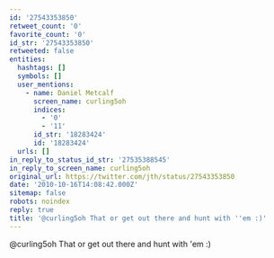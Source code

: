 ```yaml
---
id: '27543353850'
retweet_count: '0'
favorite_count: '0'
id_str: '27543353850'
retweeted: false
entities:
  hashtags: []
  symbols: []
  user_mentions:
    - name: Daniel Metcalf
      screen_name: curling5oh
      indices:
        - '0'
        - '11'
      id_str: '18283424'
      id: '18283424'
  urls: []
in_reply_to_status_id_str: '27535388545'
in_reply_to_screen_name: curling5oh
original_url: https://twitter.com/jth/status/27543353850
date: '2010-10-16T14:08:42.000Z'
sitemap: false
robots: noindex
reply: true
title: '@curling5oh That or get out there and hunt with ''em :)'
---
```


@curling5oh That or get out there and hunt with 'em :)